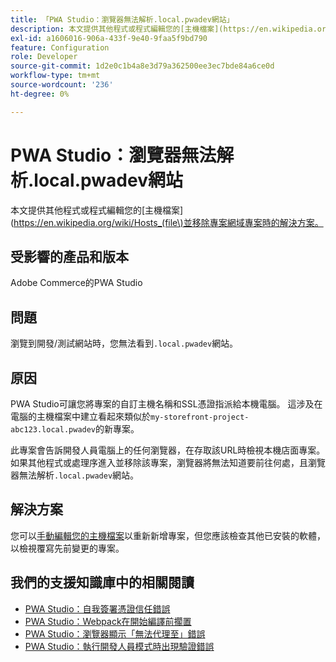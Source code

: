 ```yaml
---
title: 「PWA Studio：瀏覽器無法解析.local.pwadev網站」
description: 本文提供其他程式或程式編輯您的[主機檔案](https://en.wikipedia.org/wiki/Hosts_(file\)並移除專案網域的專案時的解決方案。
exl-id: a1606016-906a-433f-9e40-9faa5f9bd790
feature: Configuration
role: Developer
source-git-commit: 1d2e0c1b4a8e3d79a362500ee3ec7bde84a6ce0d
workflow-type: tm+mt
source-wordcount: '236'
ht-degree: 0%

---
```


# PWA Studio：瀏覽器無法解析.local.pwadev網站

本文提供其他程式或程式編輯您的[主機檔案](https://en.wikipedia.org/wiki/Hosts_(file\)並移除專案網域專案時的解決方案。

## 受影響的產品和版本

Adobe Commerce的PWA Studio

## 問題

瀏覽到開發/測試網站時，您無法看到`.local.pwadev`網站。

## 原因

PWA Studio可讓您將專案的自訂主機名稱和SSL憑證指派給本機電腦。 這涉及在電腦的主機檔案中建立看起來類似於`my-storefront-project-abc123.local.pwadev`的新專案。

此專案會告訴開發人員電腦上的任何瀏覽器，在存取該URL時檢視本機店面專案。 如果其他程式或處理序進入並移除該專案，瀏覽器將無法知道要前往何處，且瀏覽器無法解析`.local.pwadev`網站。

## 解決方案

您可以[手動編輯您的主機檔案](https://support.rackspace.com/how-to/modify-your-hosts-file/)以重新新增專案，但您應該檢查其他已安裝的軟體，以檢視覆寫先前變更的專案。

## 我們的支援知識庫中的相關閱讀

* [PWA Studio：自我簽署憑證信任錯誤](https://support.magento.com/hc/en-us/articles/360038973172)
* [PWA Studio：Webpack在開始編譯前擱置](/help/troubleshooting/miscellaneous/pwa-studio-webpack-hangs-before-beginning-compilation.md)
* [PWA Studio：瀏覽器顯示「無法代理至」錯誤](/help/troubleshooting/miscellaneous/pwa-studio-browser-displays-cannot-proxy-to-error.md)
* [PWA Studio：執行開發人員模式時出現驗證錯誤](/help/troubleshooting/miscellaneous/pwa-studio-validation-errors-when-running-developer-mode.md)
